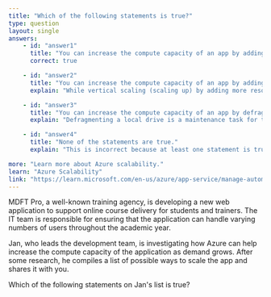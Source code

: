 ```yaml
---
title: "Which of the following statements is true?"
type: question
layout: single
answers:
    - id: "answer1"
      title: "You can increase the compute capacity of an app by adding instances of the app."
      correct: true

    - id: "answer2"
      title: "You can increase the compute capacity of an app by adding memory to an instance of the app."
      explain: "While vertical scaling (scaling up) by adding more resources like memory to an instance is possible in Azure, this statement is incorrect in the context of the question. Adding memory to a single instance does not directly increase the compute (CPU) capacity of the app."

    - id: "answer3"
      title: "You can increase the compute capacity of an app by defragmenting the local drive."
      explain: "Defragmenting a local drive is a maintenance task for traditional hard drives and has no direct impact on the compute capacity of a cloud application. In Azure, compute capacity is managed through scaling resources, not through disk maintenance."

    - id: "answer4"
      title: "None of the statements are true."
      explain: "This is incorrect because at least one statement is true - you can increase compute capacity by adding instances of the app (horizontal scaling)."

more: "Learn more about Azure scalability."
learn: "Azure Scalability"
link: "https://learn.microsoft.com/en-us/azure/app-service/manage-automatic-scaling"
---
```

MDFT Pro, a well-known training agency, is developing a new web application to support online course delivery for students and trainers. The IT team is responsible for ensuring that the application can handle varying numbers of users throughout the academic year.

Jan, who leads the development team, is investigating how Azure can help increase the compute capacity of the application as demand grows. After some research, he compiles a list of possible ways to scale the app and shares it with you.

Which of the following statements on Jan's list is true?
